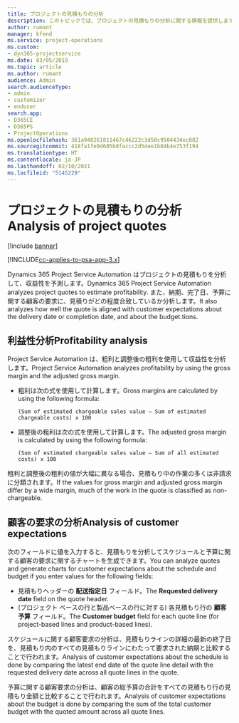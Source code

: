 ```yaml
---
title: プロジェクトの見積もりの分析
description: このトピックでは、プロジェクトの見積もりの分析に関する情報を提供します。
author: rumant
manager: kfend
ms.service: project-operations
ms.custom:
- dyn365-projectservice
ms.date: 03/05/2019
ms.topic: article
ms.author: rumant
audience: Admin
search.audienceType:
- admin
- customizer
- enduser
search.app:
- D365CE
- D365PS
- ProjectOperations
ms.openlocfilehash: 361a940261811467c46222c3d58c9504434ec882
ms.sourcegitcommit: 418fa1fe9d605b8faccc2d5dee1b04b4e753f194
ms.translationtype: HT
ms.contentlocale: ja-JP
ms.lasthandoff: 02/10/2021
ms.locfileid: "5145229"
---
```

# <a name="analysis-of-project-quotes"></a><span data-ttu-id="c8d76-103">プロジェクトの見積もりの分析</span><span class="sxs-lookup"><span data-stu-id="c8d76-103">Analysis of project quotes</span></span>

[!include [banner](../includes/psa-now-project-operations.md)]

[!INCLUDE[cc-applies-to-psa-app-3.x](../includes/cc-applies-to-psa-app-3x.md)]

<span data-ttu-id="c8d76-104">Dynamics 365 Project Service Automation はプロジェクトの見積もりを分析して、収益性を予測します。</span><span class="sxs-lookup"><span data-stu-id="c8d76-104">Dynamics 365 Project Service Automation analyzes project quotes to estimate profitability.</span></span> <span data-ttu-id="c8d76-105">また、納期、完了日、予算に関する顧客の要求に、見積りがどの程度合致しているか分析します。</span><span class="sxs-lookup"><span data-stu-id="c8d76-105">It also analyzes how well the quote is aligned with customer expectations about the delivery date or completion date, and about the budget.tions.</span></span>

## <a name="profitability-analysis"></a><span data-ttu-id="c8d76-106">利益性分析</span><span class="sxs-lookup"><span data-stu-id="c8d76-106">Profitability analysis</span></span>

<span data-ttu-id="c8d76-107">Project Service Automation は、粗利と調整後の粗利を使用して収益性を分析します。</span><span class="sxs-lookup"><span data-stu-id="c8d76-107">Project Service Automation analyzes profitability by using the gross margin and the adjusted gross margin.</span></span>

- <span data-ttu-id="c8d76-108">粗利は次の式を使用して計算します。</span><span class="sxs-lookup"><span data-stu-id="c8d76-108">Gross margins are calculated by using the following formula:</span></span>

  `
    (Sum of estimated chargeable sales value – Sum of estimated chargeable costs) x 100
  `
- <span data-ttu-id="c8d76-109">調整後の粗利は次の式を使用して計算します。</span><span class="sxs-lookup"><span data-stu-id="c8d76-109">The adjusted gross margin is calculated by using the following formula:</span></span>

  `
    (Sum of estimated chargeable sales value – Sum of all estimated costs) x 100
  `

<span data-ttu-id="c8d76-110">粗利と調整後の粗利の値が大幅に異なる場合、見積もり中の作業の多くは非請求に分類されます。</span><span class="sxs-lookup"><span data-stu-id="c8d76-110">If the values for gross margin and adjusted gross margin differ by a wide margin, much of the work in the quote is classified as non-chargeable.</span></span>

## <a name="analysis-of-customer-expectations"></a><span data-ttu-id="c8d76-111">顧客の要求の分析</span><span class="sxs-lookup"><span data-stu-id="c8d76-111">Analysis of customer expectations</span></span>

<span data-ttu-id="c8d76-112">次のフィールドに値を入力すると、見積もりを分析してスケジュールと予算に関する顧客の要求に関するチャートを生成できます。</span><span class="sxs-lookup"><span data-stu-id="c8d76-112">You can analyze quotes and generate charts for customer expectations about the schedule and budget if you enter values for the following fields:</span></span>

- <span data-ttu-id="c8d76-113">見積もりヘッダーの **配送指定日** フィールド。</span><span class="sxs-lookup"><span data-stu-id="c8d76-113">The **Requested delivery date** field on the quote header.</span></span>
- <span data-ttu-id="c8d76-114">(プロジェクト ベースの行と製品ベースの行に対する) 各見積もり行の **顧客予算** フィールド。</span><span class="sxs-lookup"><span data-stu-id="c8d76-114">The **Customer budget** field for each quote line (for project-based lines and product-based lines).</span></span>

<span data-ttu-id="c8d76-115">スケジュールに関する顧客要求の分析は、見積もりラインの詳細の最新の終了日を、見積もり内のすべての見積もりラインにわたって要求された納期と比較することで行われます。</span><span class="sxs-lookup"><span data-stu-id="c8d76-115">Analysis of customer expectations about the schedule is done by comparing the latest end date of the quote line detail with the requested delivery date across all quote lines in the quote.</span></span>

<span data-ttu-id="c8d76-116">予算に関する顧客要求の分析は、顧客の総予算の合計をすべての見積もり行の見積もり金額と比較することで行われます。</span><span class="sxs-lookup"><span data-stu-id="c8d76-116">Analysis of customer expectations about the budget is done by comparing the sum of the total customer budget with the quoted amount across all quote lines.</span></span>
